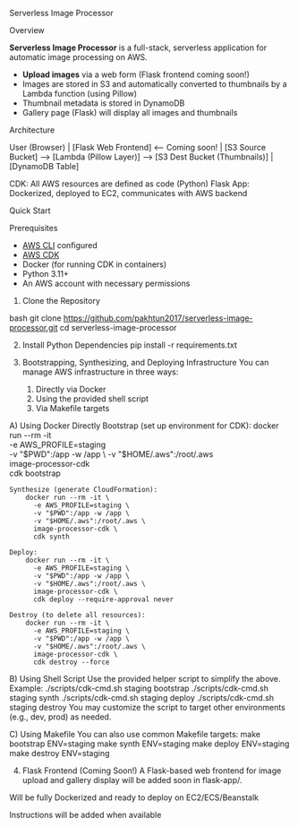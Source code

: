 Serverless Image Processor

Overview

**Serverless Image Processor** is a full-stack, serverless application for automatic image processing on AWS.  
- **Upload images** via a web form (Flask frontend coming soon!)
- Images are stored in S3 and automatically converted to thumbnails by a Lambda function (using Pillow)
- Thumbnail metadata is stored in DynamoDB
- Gallery page (Flask) will display all images and thumbnails



Architecture

User (Browser)
|
[Flask Web Frontend] <-- Coming soon!
|
[S3 Source Bucket] --> [Lambda (Pillow Layer)] --> [S3 Dest Bucket (Thumbnails)]
|
[DynamoDB Table]


CDK: 		All AWS resources are defined as code (Python)
Flask App:	Dockerized, deployed to EC2, communicates with AWS backend



Quick Start

Prerequisites

- [AWS CLI](https://aws.amazon.com/cli/) configured
- [AWS CDK](https://docs.aws.amazon.com/cdk/latest/guide/home.html)
- Docker (for running CDK in containers)
- Python 3.11+
- An AWS account with necessary permissions

1. Clone the Repository

bash
git clone https://github.com/pakhtun2017/serverless-image-processor.git
cd serverless-image-processor


2. Install Python Dependencies
pip install -r requirements.txt


3. Bootstrapping, Synthesizing, and Deploying Infrastructure
You can manage AWS infrastructure in three ways:
	1) Directly via Docker
	2) Using the provided shell script
	3) Via Makefile targets

A) Using Docker Directly
	Bootstrap (set up environment for CDK):
		docker run --rm -it \
		  -e AWS_PROFILE=staging \
		  -v "$PWD":/app -w /app \
		  -v "$HOME/.aws":/root/.aws \
		  image-processor-cdk \
		  cdk bootstrap

	Synthesize (generate CloudFormation):
		docker run --rm -it \
		  -e AWS_PROFILE=staging \
		  -v "$PWD":/app -w /app \
		  -v "$HOME/.aws":/root/.aws \
		  image-processor-cdk \
		  cdk synth

	Deploy:
		docker run --rm -it \
		  -e AWS_PROFILE=staging \
		  -v "$PWD":/app -w /app \
		  -v "$HOME/.aws":/root/.aws \
		  image-processor-cdk \
		  cdk deploy --require-approval never

	Destroy (to delete all resources):
		docker run --rm -it \
		  -e AWS_PROFILE=staging \
		  -v "$PWD":/app -w /app \
		  -v "$HOME/.aws":/root/.aws \
		  image-processor-cdk \
		  cdk destroy --force


B) Using Shell Script
Use the provided helper script to simplify the above.
Example:
	./scripts/cdk-cmd.sh staging bootstrap
	./scripts/cdk-cmd.sh staging synth
	./scripts/cdk-cmd.sh staging deploy
	./scripts/cdk-cmd.sh staging destroy
You may customize the script to target other environments (e.g., dev, prod) as needed.


C) Using Makefile
You can also use common Makefile targets:
	make bootstrap ENV=staging
	make synth ENV=staging
	make deploy ENV=staging
	make destroy ENV=staging


4. Flask Frontend (Coming Soon!)
A Flask-based web frontend for image upload and gallery display will be added soon in flask-app/.

Will be fully Dockerized and ready to deploy on EC2/ECS/Beanstalk

Instructions will be added when available


